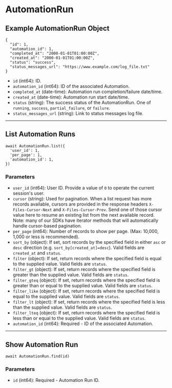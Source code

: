 # AutomationRun

## Example AutomationRun Object

```
{
  "id": 1,
  "automation_id": 1,
  "completed_at": "2000-01-01T01:00:00Z",
  "created_at": "2000-01-01T01:00:00Z",
  "status": "success",
  "status_messages_url": "https://www.example.com/log_file.txt"
}
```

* `id` (int64): ID.
* `automation_id` (int64): ID of the associated Automation.
* `completed_at` (date-time): Automation run completion/failure date/time.
* `created_at` (date-time): Automation run start date/time.
* `status` (string): The success status of the AutomationRun. One of `running`, `success`, `partial_failure`, or `failure`.
* `status_messages_url` (string): Link to status messages log file.

---

## List Automation Runs

```
await AutomationRun.list({
  'user_id': 1,
  'per_page': 1,
  'automation_id': 1,
})
```


### Parameters

* `user_id` (int64): User ID.  Provide a value of `0` to operate the current session's user.
* `cursor` (string): Used for pagination.  When a list request has more records available, cursors are provided in the response headers `X-Files-Cursor-Next` and `X-Files-Cursor-Prev`.  Send one of those cursor value here to resume an existing list from the next available record.  Note: many of our SDKs have iterator methods that will automatically handle cursor-based pagination.
* `per_page` (int64): Number of records to show per page.  (Max: 10,000, 1,000 or less is recommended).
* `sort_by` (object): If set, sort records by the specified field in either `asc` or `desc` direction (e.g. `sort_by[created_at]=desc`). Valid fields are `created_at` and `status`.
* `filter` (object): If set, return records where the specified field is equal to the supplied value. Valid fields are `status`.
* `filter_gt` (object): If set, return records where the specified field is greater than the supplied value. Valid fields are `status`.
* `filter_gteq` (object): If set, return records where the specified field is greater than or equal to the supplied value. Valid fields are `status`.
* `filter_like` (object): If set, return records where the specified field is equal to the supplied value. Valid fields are `status`.
* `filter_lt` (object): If set, return records where the specified field is less than the supplied value. Valid fields are `status`.
* `filter_lteq` (object): If set, return records where the specified field is less than or equal to the supplied value. Valid fields are `status`.
* `automation_id` (int64): Required - ID of the associated Automation.

---

## Show Automation Run

```
await AutomationRun.find(id)
```


### Parameters

* `id` (int64): Required - Automation Run ID.
